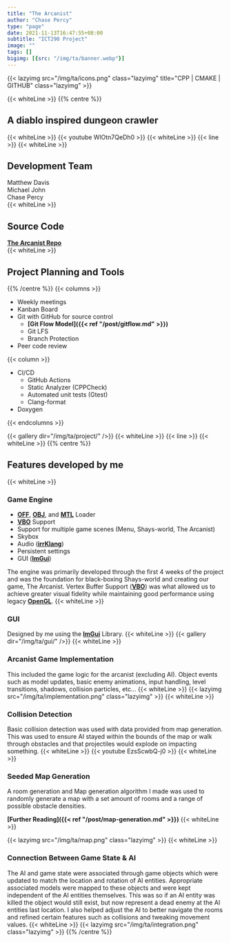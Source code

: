 ```yaml
---
title: "The Arcanist"
author: "Chase Percy"
type: "page"
date: 2021-11-13T16:47:55+08:00
subtitle: "ICT290 Project"
image: ""
tags: []
bigimg: [{src: "/img/ta/banner.webp"}]
---
```


{{< lazyimg src="/img/ta/icons.png" class="lazyimg" title="CPP | CMAKE | GITHUB" class="lazyimg" >}}

{{< whiteLine >}}
{{% centre %}}
## A diablo inspired dungeon crawler
{{< whiteLine >}}
{{< youtube WlOtn7QeDh0 >}}
{{< whiteLine >}}
{{< line >}}
{{< whiteLine >}}
## Development Team
Matthew Davis  
Michael John  
Chase Percy  
{{< whiteLine >}}
## Source Code
__[The Arcanist Repo](https://gitfront.io/r/cp-dev/10d5e1649dea095933feec282ec8865c5173d144/ICT290/)__  
{{< whiteLine >}}
## Project Planning and Tools
{{% /centre %}}
{{< columns >}}
- Weekly meetings
- Kanban Board
- Git with GitHub for source control
  - __[Git Flow Model]({{< ref "/post/gitflow.md" >}})__
  - Git LFS
  - Branch Protection
- Peer code review

{{< column >}}
- CI/CD
  - GitHub Actions
  - Static Analyzer (CPPCheck)
  - Automated unit tests (Gtest)
  - Clang-format
- Doxygen

{{< endcolumns >}}


{{< gallery dir="/img/ta/project/" />}}
{{< whiteLine >}}
{{< line >}}
{{< whiteLine >}}
{{% centre %}}
## Features developed by me

{{< whiteLine >}}

### Game Engine
- __[OFF](https://en.wikipedia.org/wiki/OFF_(file_format))__, __[OBJ](https://en.wikipedia.org/wiki/Wavefront_.obj_file)__, and __[MTL](https://en.wikipedia.org/wiki/Wavefront_.obj_file#Material_template_library)__ Loader
- __[VBO](https://en.wikipedia.org/wiki/Vertex_buffer_object)__ Support
- Support for multiple game scenes (Menu, Shays-world, The Arcanist)
- Skybox
- Audio (__[irrKlang](https://www.ambiera.com/irrklang/)__)
- Persistent settings
- GUI (__[ImGui](https://github.com/ocornut/imgui)__)

The engine was primarily developed through the first 4 weeks of the project and was the foundation for
black-boxing Shays-world and creating our game, The Arcanist. Vertex Buffer Support (__[VBO](https://en.wikipedia.org/wiki/Vertex_buffer_object)__)
was what allowed us to achieve greater visual fidelity while maintaining good performance using legacy __[OpenGL](https://www.khronos.org/opengl/wiki/History_of_OpenGL)__.
{{< whiteLine >}}
### GUI
Designed by me using the __[ImGui](https://github.com/ocornut/imgui)__ Library. 
{{< whiteLine >}}
{{< gallery dir="/img/ta/gui/" />}}
{{< whiteLine >}}

### Arcanist Game Implementation
This included the game logic for the arcanist (excluding AI). Object events such as model updates, basic enemy
animations, input handling, level transitions, shadows, collision particles, etc...
{{< whiteLine >}}
{{< lazyimg src="/img/ta/implementation.png" class="lazyimg" >}}
{{< whiteLine >}}

### Collision Detection
Basic collision detection was used with data provided from map generation. This was used to ensure AI stayed within
the bounds of the map or walk through obstacles and that projectiles would explode on impacting something. 
{{< whiteLine >}}
{{< youtube EzsScwbQ-j0  >}}
{{< whiteLine >}}

### Seeded Map Generation
A room generation and Map generation algorithm I made was used to randomly generate a map with a set amount of rooms
and a range of possible obstacle densities.

__[Further Reading]({{< ref "/post/map-generation.md" >}})__
{{< whiteLine >}}

{{< lazyimg src="/img/ta/map.png" class="lazyimg" >}}
{{< whiteLine >}}

### Connection Between Game State & AI  
The AI and game state were associated through game objects which were updated to match the location
and rotation of AI entities. Appropriate associated models were mapped to these objects and were kept
independent of the AI entities themselves. This was so if an AI entity was killed the object would
still exist, but now represent a dead enemy at the AI entities last location. I also helped adjust the AI to better
navigate the rooms and refined certain features such as collisions and tweaking movement values.
{{< whiteLine >}}
{{< lazyimg src="/img/ta/integration.png" class="lazyimg" >}}
{{% /centre %}}